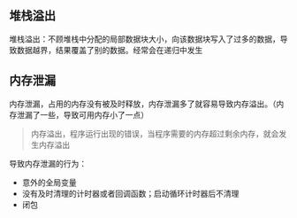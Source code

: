 ## 堆栈溢出
堆栈溢出：不顾堆栈中分配的局部数据块大小，向该数据块写入了过多的数据，导致数据越界，结果覆盖了别的数据。经常会在递归中发生

## 内存泄漏
内存泄漏，占用的内存没有被及时释放，内存泄漏多了就容易导致内存溢出。（内存泄漏了一些，导致可用内存小了一点）
> 内存溢出，程序运行出现的错误，当程序需要的内存超过剩余内存，就会发生内存溢出

导致内存泄漏的行为：
* 意外的全局变量
* 没有及时清理的计时器或者回调函数；启动循环计时器后不清理
* 闭包

